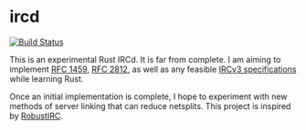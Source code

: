 # ircd

[![Build Status](https://github.com/JohnMaguire/ircd/workflows/Rust/badge.svg)](https://github.com/JohnMaguire/ircd/actions)

This is an experimental Rust IRCd. It is far from complete. I am aiming to implement [RFC 1459](https://tools.ietf.org/html/rfc1459), [RFC 2812](https://tools.ietf.org/html/rfc2812), as well as any feasible [IRCv3 specifications](https://ircv3.net/irc/) while learning Rust.

Once an initial implementation is complete, I hope to experiment with new methods of server linking that can reduce netsplits. This project is inspired by [RobustIRC](https://robustirc.net/).
